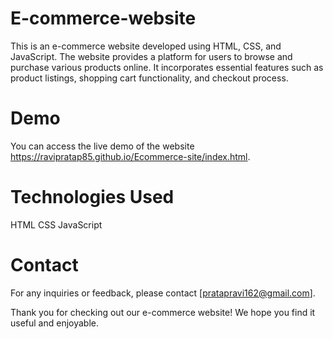 # E-commerce-website 
This is an e-commerce website developed using HTML, CSS, and JavaScript. The website provides a platform for users to browse and purchase various products online. It incorporates essential features such as product listings, shopping cart functionality, and checkout process.

# Demo
You can access the live demo of the website https://ravipratap85.github.io/Ecommerce-site/index.html.


# Technologies Used
HTML
CSS
JavaScript

# Contact
For any inquiries or feedback, please contact [pratapravi162@gmail.com].

Thank you for checking out our e-commerce website! We hope you find it useful and enjoyable.
